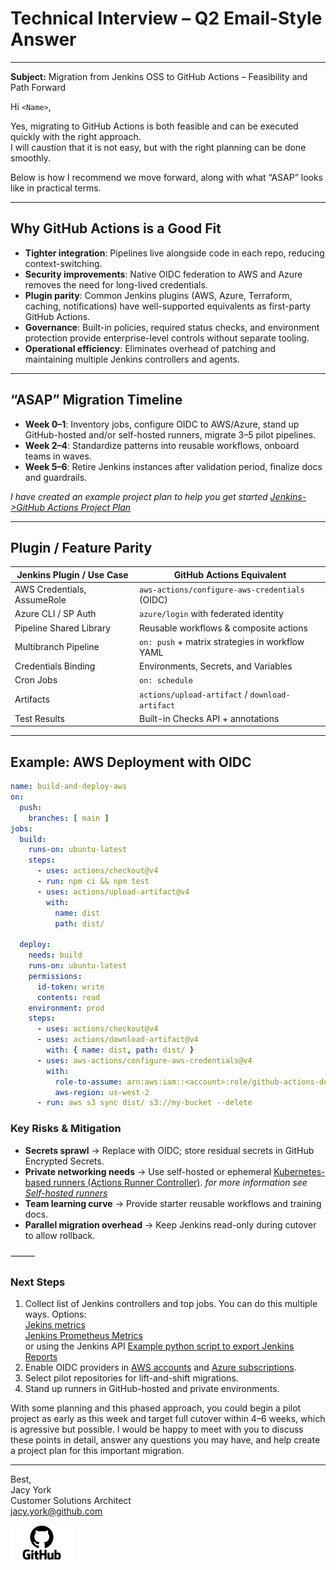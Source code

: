 # Technical Interview – Q2 Email-Style Answer  

---

**Subject:** Migration from Jenkins OSS to GitHub Actions – Feasibility and Path Forward  

Hi `<Name>`,

Yes, migrating to GitHub Actions is both feasible and can be executed quickly with the right approach.  
I will caustion that it is not easy, but with the right planning can be done smoothly.

Below is how I recommend we move forward, along with what “ASAP” looks like in practical terms.

---

## Why GitHub Actions is a Good Fit

- **Tighter integration**: Pipelines live alongside code in each repo, reducing context-switching.  
- **Security improvements**: Native OIDC federation to AWS and Azure removes the need for long-lived credentials.  
- **Plugin parity**: Common Jenkins plugins (AWS, Azure, Terraform, caching, notifications) have well-supported equivalents as first-party GitHub Actions.  
- **Governance**: Built-in policies, required status checks, and environment protection provide enterprise-level controls without separate tooling.  
- **Operational efficiency**: Eliminates overhead of patching and maintaining multiple Jenkins controllers and agents.

---

## “ASAP” Migration Timeline

- **Week 0–1**: Inventory jobs, configure OIDC to AWS/Azure, stand up GitHub-hosted and/or self-hosted runners, migrate 3–5 pilot pipelines.  
- **Week 2–4**: Standardize patterns into reusable workflows, onboard teams in waves.  
- **Week 5–6**: Retire Jenkins instances after validation period, finalize docs and guardrails.

_I have created an example project plan to help you get started [Jenkins->GitHub Actions Project Plan](../Q2/Basic_Project_Plan.md)_

---

## Plugin / Feature Parity

| Jenkins Plugin / Use Case        | GitHub Actions Equivalent                         |
|----------------------------------|---------------------------------------------------|
| AWS Credentials, AssumeRole      | `aws-actions/configure-aws-credentials` (OIDC)    |
| Azure CLI / SP Auth              | `azure/login` with federated identity             |
| Pipeline Shared Library          | Reusable workflows & composite actions            |
| Multibranch Pipeline             | `on: push` + matrix strategies in workflow YAML   |
| Credentials Binding              | Environments, Secrets, and Variables              |
| Cron Jobs                        | `on: schedule`                                    |
| Artifacts                        | `actions/upload-artifact` / `download-artifact`   |
| Test Results                     | Built-in Checks API + annotations                 |

---

## Example: AWS Deployment with OIDC

```yaml
name: build-and-deploy-aws
on:
  push:
    branches: [ main ]
jobs:
  build:
    runs-on: ubuntu-latest
    steps:
      - uses: actions/checkout@v4
      - run: npm ci && npm test
      - uses: actions/upload-artifact@v4
        with:
          name: dist
          path: dist/

  deploy:
    needs: build
    runs-on: ubuntu-latest
    permissions:
      id-token: write
      contents: read
    environment: prod
    steps:
      - uses: actions/checkout@v4
      - uses: actions/download-artifact@v4
        with: { name: dist, path: dist/ }
      - uses: aws-actions/configure-aws-credentials@v4
        with:
          role-to-assume: arn:aws:iam::<account>:role/github-actions-deployer
          aws-region: us-west-2
      - run: aws s3 sync dist/ s3://my-bucket --delete
```

### Key Risks & Mitigation

- **Secrets sprawl** → Replace with OIDC; store residual secrets in GitHub Encrypted Secrets.
- **Private networking needs** → Use self-hosted or ephemeral [Kubernetes-based runners (Actions Runner Controller)](https://github.com/actions/actions-runner-controller).
_for more information see [Self-hosted runners](https://docs.github.com/en/actions/reference/runners/self-hosted-runners)_
- **Team learning curve** → Provide starter reusable workflows and training docs.
- **Parallel migration overhead** → Keep Jenkins read-only during cutover to allow rollback.

⸻

### Next Steps

1. Collect list of Jenkins controllers and top jobs.
    You can do this multiple ways. Options:  
    [Jekins metrics](https://plugins.jenkins.io/metrics/)  
    [Jenkins Prometheus Metrics](https://plugins.jenkins.io/prometheus/)  
    or using the Jenkins API [Example python script to export Jenkins Reports](https://github.com/jywebs/python-jenkins-reporter)
2. Enable OIDC providers in [AWS accounts](https://docs.aws.amazon.com/IAM/latest/UserGuide/id_roles_providers_create_oidc.html) and [Azure subscriptions](https://learn.microsoft.com/en-us/azure/app-service/configure-authentication-provider-openid-connect).
3. Select pilot repositories for lift-and-shift migrations.
4. Stand up runners in GitHub-hosted and private environments.

With some planning and this phased approach, you could begin a pilot project as early as this week and target full cutover within 4–6 weeks, which is agressive but possible.
I would be happy to meet with you to discuss these points in detail, answer any questions you may have, and help create a project plan for this important migration.

---
Best,  
Jacy York  
Customer Solutions Architect  
jacy.york@github.com  

<img src="../Preso/assets/GitHub_logo.png" alt="drawing" width="100"/>
